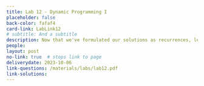 ```yaml
---
title: Lab 12 - Dynamic Programming I
placeholder: false
back-color: fafaf4
card-link: LabLink12
# subtitle: And a subtitle
description: Now that we've formulated our solutions as recurrences, let's turn them into efficient algorithms. 
people:
layout: post
no-link: true  # stops link to page 
deliverydate: 2023-10-06
link-questions: /materials/labs/lab12.pdf
link-solutions: 
---
```










